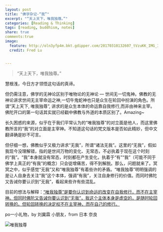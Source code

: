 ```yaml
---
layout: post
title: "佛学杂记-“我”"
excerpt: "“天上天下，唯我独尊。”"
categories: [Reading & Thinking]
tags: [reading, buddhism, notes]
share: true
comments:true
image:
  feature: http://oln3yfp4m.bkt.gdipper.com/20170310132607_tVzuKK_IMG_3954.jpeg
  credit: Fred Lu


---
```


> “天上天下，唯我独尊。”



慧根浅，今日方才领悟这句话的真谛。

但仍需注意，佛学的无神论区别于唯物论的无神论 — 世间无一切鬼神。佛教的无神论讲求世间无主宰命运之神,一切牛鬼蛇神也只是众生在轮回中扮演的角色。所谓“天上天下, 唯我独尊”, 讲求的是众生本体的命运靠自我修行,而非由神来主宰。佛陀开口的第一句话其实就已经戳中佛教与外道的本质区别了。Amazing~

长久困惑的来源，似乎在于我们平常认为的“唯我独尊”的对立面是他人，而这里佛教所言的“我”的对立面是主宰神。不知道这句话的梵文版本是否如此精妙，但中文翻译确是妙不可言。

但仔细一想，佛教似乎又极力讲求“无我”，所谓“诸法无我”。这里的“无我”，假如我现今没理解错，指的是世间万物的变化、无常态，不必执着于现在这个时刻的“我”。“我”本身就没有常态，时刻都在产生变化，执着于“有”“我”（可能不同于佛学上真正的“有我”的概念）只会徒增痛苦，得不到解脱。那么，问题就来了。冥冥之中，似乎感觉“无我”又和“唯我独尊”有着些许的矛盾。“唯我独尊”明明强调的是让人自身去关注“我”这个本体，强调“有我”，关注自身修行的价值。而同时佛陀又告诫你要认识到“无我”，看起来些许有些混乱。

目前的想法与解释：<u>“唯我独尊”是要你认识到命运的改变在自我修行，而不在主宰神。但同时佛陀又告诫你要认识到“无我”，我这个主体本身是虚空的，是随时轮回转换的。但轮回转换的决定权不在主宰神，而在自己的修行。</u>

po一小礼物，by 刘冀霖 小朋友，from 日本 奈良

![唯我独尊](http://oln3yfp4m.bkt.gdipper.com/20170310134807_c1W252_IMG_3956.jpeg)